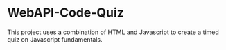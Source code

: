 # WebAPI-Code-Quiz
This project uses a combination of HTML and Javascript to create a timed quiz on Javascript fundamentals.
